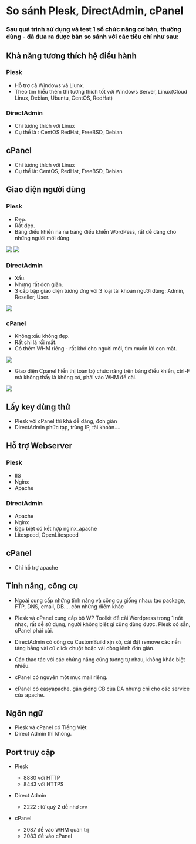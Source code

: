 # So sánh Plesk, DirectAdmin, cPanel

### Sau quá trình sử dụng và test 1 số chức năng cơ bản, thường dùng - đã đưa ra được bản so sánh với các tiêu chí như sau:

## Khả năng tương thích hệ điều hành

### Plesk
- Hỗ trợ cả Windows và Liunx. 
- Theo tìm hiểu thêm thì tương thích tốt với Windows Server, Linux(Cloud Linux, Debian, Ubuntu, CentOS, RedHat)
### DirectAdmin
- Chỉ tương thích với Linux
- Cụ thể là : CentOS RedHat, FreeBSD, Debian
## cPanel
- Chỉ tương thích với Linux
- Cụ thể là: CentOS, RedHat, FreeBSD, Debian


## Giao diện người dùng
### Plesk
- Đẹp. 
- Rất đẹp.
- Bảng điều khiển na ná bảng điểu khiển WordPess, rất dễ dàng cho những người mới dùng.

<img src="image/1.PNG">

<img src="image/2.PNG">

### DirectAdmin
- Xấu.
- Nhưng rất đơn giản.
- 3 cấp bập giao diện tương ứng với 3 loại tài khoản người dùng: Admin, Reseller, User.


<img src="image/3.PNG">

### cPanel
- Không xấu không đẹp.
- Rất chi là rối mắt.
- Có thêm WHM riêng - rất khó cho người mới, tìm muốn lòi con mắt.

<img src="image/4.PNG">

- Giao diện Cpanel hiển thị toàn bộ chức năng trên bảng điều khiển, ctrl-F mà không thấy là không có, phải vào WHM để cài.

<img src="image/5.PNG">

## Lấy key dùng thử
- Plesk với cPanel thì khá dễ dàng, đơn giản
- DirectAdmin phức tạp, trùng IP, tài khoản.... 


## Hỗ trợ Webserver
### Plesk
- IIS
- Nginx
- Apache
### DirectAdmin
- Apache
- Nginx
- Đặc biệt có kết hợp nginx_apache
- Litespeed, OpenLitespeed

## cPanel
- Chỉ hỗ trợ apache
## Tính năng, công cụ
- Ngoài cung cấp những tính năng và công cụ giống nhau: tạo package, FTP, DNS, email, DB.... còn những điểm khác

- Plesk và cPanel cung cấp bộ WP Toolkit để cài Wordpress trong 1 nốt nhạc, rất dễ sử dụng, người không biết gì cũng dùng được. Plesk có sẵn, cPanel phải cài.

- DirectAdmin có công cụ CustomBuild xịn xò, cài đặt remove các nền tảng bằng vài cú click chuột hoặc vài dòng lệnh đơn giản.

- Các thao tác với các chứng năng cũng tương tự nhau, không khác biệt nhiều.

- cPanel có nguyên một mục mail riêng.

- cPanel có easyapache, gần giống CB của DA nhưng chỉ cho các service của apache.


## Ngôn ngữ
- Plesk và cPanel có Tiếng Việt
- Direct Admin thì không.

## Port truy cập

- Plesk
    + 8880 với HTTP
    + 8443 với HTTPS

- Direct Admin
    + 2222 : tứ quý 2 dễ nhớ :vv
- cPanel
    + 2087 để vào WHM quản trị
    + 2083 để vào cPanel 





